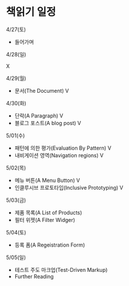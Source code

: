 # 책읽기 일정

4/27(토)

- 들어가며

4/28(일)

X

4/29(월)

- 문서(The Document) V

4/30(화)

- 단락(A Paragraph) V
- 블로그 포스트(A blog post) V

5/01(수)

- 패턴에 의한 평가(Evaluation By Pattern) V
- 내비게이션 영역(Navigation regions) V

5/02(목)

- 메뉴 버튼(A Menu Button) V
- 인클루시브 프로토타입(Inclusive Prototyping) V

5/03(금)

- 제품 목록(A List of Products)
- 필터 위젯(A Filter Widger)

5/04(토)

- 등록 폼(A Regeistration Form)

5/05(일)

- 테스트 주도 마크업(Test-Driven Markup)
- Further Reading